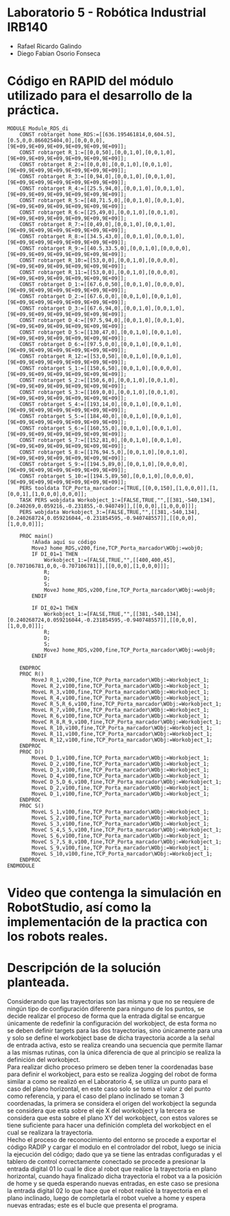 # Laboratorio 5 - Robótica Industrial IRB140

* Rafael Ricardo Galindo
* Diego Fabian Osorio Fonseca

# Código en RAPID del módulo utilizado para el desarrollo de la práctica.  
```rapid
MODULE Module_RDS_di
    CONST robtarget home_RDS:=[[636.195461814,0,604.5],[0.5,0,0.866025404,0],[0,0,0,0],[9E+09,9E+09,9E+09,9E+09,9E+09,9E+09]];
    CONST robtarget R_1:=[[0,0,50],[0,0,1,0],[0,0,1,0],[9E+09,9E+09,9E+09,9E+09,9E+09,9E+09]];
    CONST robtarget R_2:=[[0,0,0],[0,0,1,0],[0,0,1,0],[9E+09,9E+09,9E+09,9E+09,9E+09,9E+09]];
    CONST robtarget R_3:=[[0,94,0],[0,0,1,0],[0,0,1,0],[9E+09,9E+09,9E+09,9E+09,9E+09,9E+09]];
    CONST robtarget R_4:=[[25.5,94,0],[0,0,1,0],[0,0,1,0],[9E+09,9E+09,9E+09,9E+09,9E+09,9E+09]];
    CONST robtarget R_5:=[[48,71.5,0],[0,0,1,0],[0,0,1,0],[9E+09,9E+09,9E+09,9E+09,9E+09,9E+09]];
    CONST robtarget R_6:=[[25,49,0],[0,0,1,0],[0,0,1,0],[9E+09,9E+09,9E+09,9E+09,9E+09,9E+09]];
    CONST robtarget R_7:=[[0,49,0],[0,0,1,0],[0,0,1,0],[9E+09,9E+09,9E+09,9E+09,9E+09,9E+09]];
    CONST robtarget R_8:=[[34.5,43,0],[0,0,1,0],[0,0,1,0],[9E+09,9E+09,9E+09,9E+09,9E+09,9E+09]];
    CONST robtarget R_9:=[[40.5,33.5,0],[0,0,1,0],[0,0,0,0],[9E+09,9E+09,9E+09,9E+09,9E+09,9E+09]];
    CONST robtarget R_10:=[[53,0,0],[0,0,1,0],[0,0,0,0],[9E+09,9E+09,9E+09,9E+09,9E+09,9E+09]];
    CONST robtarget R_11:=[[53,0,0],[0,0,1,0],[0,0,0,0],[9E+09,9E+09,9E+09,9E+09,9E+09,9E+09]];
    CONST robtarget D_1:=[[67.6,0,50],[0,0,1,0],[0,0,0,0],[9E+09,9E+09,9E+09,9E+09,9E+09,9E+09]];
    CONST robtarget D_2:=[[67.6,0,0],[0,0,1,0],[0,0,1,0],[9E+09,9E+09,9E+09,9E+09,9E+09,9E+09]];
    CONST robtarget D_3:=[[67.6,94,0],[0,0,1,0],[0,0,1,0],[9E+09,9E+09,9E+09,9E+09,9E+09,9E+09]];
    CONST robtarget D_4:=[[97.5,94,0],[0,0,1,0],[0,0,1,0],[9E+09,9E+09,9E+09,9E+09,9E+09,9E+09]];
    CONST robtarget D_5:=[[130,47,0],[0,0,1,0],[0,0,1,0],[9E+09,9E+09,9E+09,9E+09,9E+09,9E+09]];
    CONST robtarget D_6:=[[97.5,0,0],[0,0,1,0],[0,0,1,0],[9E+09,9E+09,9E+09,9E+09,9E+09,9E+09]];
    CONST robtarget R_12:=[[53,0,50],[0,0,1,0],[0,0,1,0],[9E+09,9E+09,9E+09,9E+09,9E+09,9E+09]];
    CONST robtarget S_1:=[[150,6,50],[0,0,1,0],[0,0,0,0],[9E+09,9E+09,9E+09,9E+09,9E+09,9E+09]];
    CONST robtarget S_2:=[[150,6,0],[0,0,1,0],[0,0,1,0],[9E+09,9E+09,9E+09,9E+09,9E+09,9E+09]];
    CONST robtarget S_3:=[[169,0,0],[0,0,1,0],[0,0,1,0],[9E+09,9E+09,9E+09,9E+09,9E+09,9E+09]];
    CONST robtarget S_4:=[[193,14,0],[0,0,1,0],[0,0,1,0],[9E+09,9E+09,9E+09,9E+09,9E+09,9E+09]];
    CONST robtarget S_5:=[[184,40,0],[0,0,1,0],[0,0,1,0],[9E+09,9E+09,9E+09,9E+09,9E+09,9E+09]];
    CONST robtarget S_6:=[[160,55,0],[0,0,1,0],[0,0,1,0],[9E+09,9E+09,9E+09,9E+09,9E+09,9E+09]];
    CONST robtarget S_7:=[[152,81,0],[0,0,1,0],[0,0,1,0],[9E+09,9E+09,9E+09,9E+09,9E+09,9E+09]];
    CONST robtarget S_8:=[[176,94.5,0],[0,0,1,0],[0,0,1,0],[9E+09,9E+09,9E+09,9E+09,9E+09,9E+09]];
    CONST robtarget S_9:=[[194.5,89,0],[0,0,1,0],[0,0,0,0],[9E+09,9E+09,9E+09,9E+09,9E+09,9E+09]];
    CONST robtarget S_10:=[[194.5,89,50],[0,0,1,0],[0,0,0,0],[9E+09,9E+09,9E+09,9E+09,9E+09,9E+09]];
    PERS tooldata TCP_Porta_marcador:=[TRUE,[[0,0,150],[1,0,0,0]],[1,[0,0,1],[1,0,0,0],0,0,0]];
    TASK PERS wobjdata Workobject_1:=[FALSE,TRUE,"",[[381,-540,134],[0.240269,0.059216,-0.231855,-0.940749]],[[0,0,0],[1,0,0,0]]];
    PERS wobjdata Workobject_3:=[FALSE,TRUE,"",[[381,-540,134],[0.240268724,0.059216044,-0.231854595,-0.940748557]],[[0,0,0],[1,0,0,0]]];

    PROC main()
        !Añada aquí su código
        MoveJ home_RDS,v200,fine,TCP_Porta_marcador\WObj:=wobj0;
        IF DI_01=1 THEN
            Workobject_1:=[FALSE,TRUE,"",[[400,400,45],[0.707106781,0,0,-0.707106781]],[[0,0,0],[1,0,0,0]]];
            R;
            D;
            S;
            MoveJ home_RDS,v200,fine,TCP_Porta_marcador\WObj:=wobj0;
        ENDIF
        
        IF DI_02=1 THEN
            Workobject_1:=[FALSE,TRUE,"",[[381,-540,134],[0.240268724,0.059216044,-0.231854595,-0.940748557]],[[0,0,0],[1,0,0,0]]];
            R;
            D;
            S;
            MoveJ home_RDS,v200,fine,TCP_Porta_marcador\WObj:=wobj0;
        ENDIF
        
    ENDPROC
    PROC R()
        MoveJ R_1,v200,fine,TCP_Porta_marcador\WObj:=Workobject_1;
        MoveL R_2,v100,fine,TCP_Porta_marcador\WObj:=Workobject_1;
        MoveL R_3,v100,fine,TCP_Porta_marcador\WObj:=Workobject_1;
        MoveL R_4,v100,fine,TCP_Porta_marcador\WObj:=Workobject_1;
        MoveC R_5,R_6,v100,fine,TCP_Porta_marcador\WObj:=Workobject_1;
        MoveL R_7,v100,fine,TCP_Porta_marcador\WObj:=Workobject_1;
        MoveL R_6,v100,fine,TCP_Porta_marcador\WObj:=Workobject_1;
        MoveC R_8,R_9,v100,fine,TCP_Porta_marcador\WObj:=Workobject_1;
        MoveL R_10,v100,fine,TCP_Porta_marcador\WObj:=Workobject_1;
        MoveL R_11,v100,fine,TCP_Porta_marcador\WObj:=Workobject_1;
        MoveL R_12,v100,fine,TCP_Porta_marcador\WObj:=Workobject_1;
    ENDPROC
    PROC D()
        MoveL D_1,v100,fine,TCP_Porta_marcador\WObj:=Workobject_1;
        MoveL D_2,v100,fine,TCP_Porta_marcador\WObj:=Workobject_1;
        MoveL D_3,v100,fine,TCP_Porta_marcador\WObj:=Workobject_1;
        MoveL D_4,v100,fine,TCP_Porta_marcador\WObj:=Workobject_1;
        MoveC D_5,D_6,v100,fine,TCP_Porta_marcador\WObj:=Workobject_1;
        MoveL D_2,v100,fine,TCP_Porta_marcador\WObj:=Workobject_1;
        MoveL D_1,v100,fine,TCP_Porta_marcador\WObj:=Workobject_1;
    ENDPROC
    PROC S()
        MoveL S_1,v100,fine,TCP_Porta_marcador\WObj:=Workobject_1;
        MoveL S_2,v100,fine,TCP_Porta_marcador\WObj:=Workobject_1;
        MoveL S_3,v100,fine,TCP_Porta_marcador\WObj:=Workobject_1;
        MoveC S_4,S_5,v100,fine,TCP_Porta_marcador\WObj:=Workobject_1;
        MoveL S_6,v100,fine,TCP_Porta_marcador\WObj:=Workobject_1;
        MoveC S_7,S_8,v100,fine,TCP_Porta_marcador\WObj:=Workobject_1;
        MoveL S_9,v100,fine,TCP_Porta_marcador\WObj:=Workobject_1;
        MoveL S_10,v100,fine,TCP_Porta_marcador\WObj:=Workobject_1;
    ENDPROC
ENDMODULE
```

# Video que contenga la simulación en RobotStudio, así como la implementación de la practica con los robots reales.  


# Descripción de la solución planteada.  
Considerando que las trayectorias son las misma y que no se requiere de ningún tipo de configuración diferente para ninguno de los puntos, se decide realizar el proceso de forma que la entrada digital se encargue únicamente de redefinir la configuración del workobject, de esta forma no se deben definir targets para las dos trayectorias, sino únicamente para una y solo se define el workobject base de dicha trayectoria acorde a la señal de entrada activa, esto se realiza creando una secuencia que permite llamar a las mismas rutinas, con la única diferencia de que al principio se realiza la definición del workobject.  
Para realizar dicho proceso primero se deben tener la coordenadas base para definir el workobject, para esto se realiza Jogging del robot de forma similar a como se realizó en el Laboratorio 4, se utiliza un punto para el caso del plano horizontal, en este caso solo se toma el valor z del punto como referencia, y para el caso del plano inclinado se toman 3 coordenadas, la primera se considera el origen del workobject la segunda se considera que esta sobre el eje X del workobject y la tercera se considera que esta sobre el plano XY del workobject, con estos valores se tiene suficiente para hacer una definición completa del workobject en el cual se realizara la trayectoria.  
Hecho el proceso de reconocimiento del entorno se procede a exportar el código RADIP y cargar el modulo en el controlador del robot, luego se inicia la ejecución del código; dado que ya se tiene las entradas configuradas y el tablero de control correctamente conectado se procede a presionar la entrada digital 01 lo cual le dice al robot que realice la trayectoria en plano horizontal, cuando haya finalizado dicha trayectoria el robot va a la posición de home y se queda esperando nuevas entradas, en este caso se presiona la entrada digital 02 lo que hace que el robot realicé la trayectoria en el plano inclinado, luego de completarla el robot vuelve a home y espera nuevas entradas; este es el bucle que presenta el programa.  

